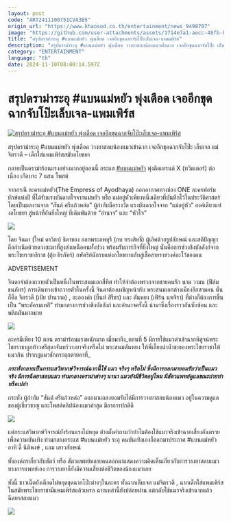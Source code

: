 ```yaml
---
layout: post
code: "ART2411100751CVA3B5"
origin_url: "https://www.khaosod.co.th/entertainment/news_9498707"
image: "https://github.com/user-attachments/assets/1714e7a1-aecc-48fb-baa1-227332b3883f"
title: "สรุปดราม่าระอุ #แบนแม่หยัว พุ่งเดือด เจออีกขุดฉากจับโป๊ะเล็บเจล-แพมเพิร์ส"
description: "สรุปดราม่าระอุ #แบนแม่หยัว พุ่งเดือด วางยาสลบน้องแมวเข้าฉาก เจออีกขุดฉากจับโป๊ะ เล็บเจล แม่จิตรวดี - เด็กใส่แพมเพิร์สสมัยอโยธยา"
category: "ENTERTAINMENT"
language: "th"
date: 2024-11-10T08:00:14.597Z
---
```


# สรุปดราม่าระอุ #แบนแม่หยัว พุ่งเดือด เจออีกขุดฉากจับโป๊ะเล็บเจล-แพมเพิร์ส

[![สรุปดราม่าระอุ #แบนแม่หยัว พุ่งเดือด เจออีกขุดฉากจับโป๊ะเล็บเจล-แพมเพิร์ส](https://www.khaosod.co.th/wpapp/uploads/2024/11/maeyuadrama1011679998.jpg "สรุปดราม่าระอุ #แบนแม่หยัว พุ่งเดือด เจออีกขุดฉากจับโป๊ะเล็บเจล-แพมเพิร์ส")](https://www.khaosod.co.th/wpapp/uploads/2024/11/maeyuadrama1011679998.jpg)

สรุปดราม่าระอุ #แบนแม่หยัว พุ่งเดือด วางยาสลบน้องแมวเข้าฉาก เจออีกขุดฉากจับโป๊ะ เล็บเจล แม่จิตรวดี – เด็กใส่แพมเพิร์สสมัยอโยธยา

กลายเป็นดราม่าร้อนแรงอย่างมากอยู่ตอนนี้ กระแส [#แบนแม่หยัว](https://x.com/search?q=%23%E0%B9%81%E0%B8%9A%E0%B8%99%E0%B9%81%E0%B8%A1%E0%B9%88%E0%B8%AB%E0%B8%A2%E0%B8%B1%E0%B8%A7&src=trend_click&vertical=trends) พุ่งติดเทรนด์ X (ทวิตเตอร์) ต่อเนื่อง เกือบจะ 7 แสน โพสต์

จากกรณี ละครแม่หยัว(The Empress of Ayodhaya) ออกอากาศทางช่อง ONE ละครฟอร์มยักษ์แห่งปี ที่ได้รับแรงบันดาลใจจากแม่หยัว หรือ แม่อยู่หัวเพียงหนึ่งเดียวที่บันทึกไว้ในประวัติศาสตร์ โดยเป็นผลงานจาก “สันต์ ศรีแก้วหล่อ” ผู้กำกับมือรางวัล แรงบันดาลใจจาก “แม่อยู่หัว” องค์เดียวแห่งอโยธยา สู่หน้าที่อันยิ่งใหญ่ ที่เดิมพันด้วย “อำนาจ” และ “หัวใจ”

[![](https://www.khaosod.co.th/wpapp/uploads/2024/11/maeyuadrama1011671.jpg)](https://www.khaosod.co.th/wpapp/uploads/2024/11/maeyuadrama1011671.jpg)

โดย จินดา (ใหม่ ดาวิกา) ธิดาของ ออกพระลพบุรี (กบ ทรงสิทธิ์) ผู้เลิศด้วยรูปลักษณ์ และสติปัญญา ถือกำเนิดด้วยดวงชะตาที่สูงส่งเหนือคนทั้งปวง พร้อมรับภารกิจที่ยิ่งใหญ่ นั่นคือการช่วงชิงบัลลังก์จาก พระไชยราชาธิราช (ตุ้ย ธีรภัทร์) กษัตริย์นักรบแห่งอโยธยากลับสู่เชื้อสายราชวงศ์ละโว้ของตน

ADVERTISEMENT

จินดาจำต้องถวายตัวเป็นหนึ่งในพระสนมเอกสี่ทิศ ทำให้จำต้องพรากจากชายคนรัก นาม วามน (ฟิล์ม ธนภัทร) การเดินทางเข้าถวายตัวในครั้งนี้ จินดาต้องเผชิญหน้ากับ พระสนมเอกต่างเมืองอีกสามคน นั่นก็คือ จิตรวดี (เป้ย ปานวาด) , ละอองคำ (บิ๊นท์ สิรีธร) และ ตันหยง (เฟิร์น นพจิรา) ที่ต่างก็ต้องการขึ้นเป็น “พระอัครมเหสี” ท่ามกลางการช่วงชิงบัลลังก์ และอำนาจครั้งนี้ นำมาซึ่งเรื่องราวอันซับซ้อน และพลิกผันมากมาย

[![](https://www.khaosod.co.th/wpapp/uploads/2024/11/464303533_18468586786043430_6416194127743148485_n.jpg)](https://www.khaosod.co.th/wpapp/uploads/2024/11/464303533_18468586786043430_6416194127743148485_n.jpg)

ละครมีเพียง 10 ตอน ดราม่าร้อนแรงหนักมาก เมื่อมาถึง_ตอนที่ 5 มีการใช้แมวดำเข้าฉากพิสูจน์พระไชยราชาถูกท้าวศรีสุดาจันทร์วางยาจริงหรือไม่ พระสนมตันหยง ให้พี่เลี้ยงนำน้ำชาของพระไชยราชาให้แมวกิน ปรากฏแมวชักกระตุกตายคาที่_

**_กระทั่งกลายเป็นกระแสวิพากษ์วิจารณ์ฉากนี้ใช้ แมว จริงๆ หรือไม่ ซึ่งมีการออกมายอมรับว่าเป็นแมวจริง มีการฉีดยาสลบแมว ท่ามกลางดราม่าต่างๆ นานา แมวยังมีชีวิตอยู่ไหม มีสัตวแพทย์ดูแลขณะถ่ายทำหรือเปล่า_**

กระทั่ง ผู้กำกับ “สันต์ ศรีแก้วหล่อ” ออกมาแถลงยอมรับได้มีการวางยาสลบน้องแมว อยู่ในความดูแลของผู้เชี่ยวชาญ และโพสต์คลิปน้องแมวล่าสุด มีอาการปกติดี

[![](https://www.khaosod.co.th/wpapp/uploads/2024/11/464369805_18468419350043430_4203921482930580434_n.jpg)](https://www.khaosod.co.th/wpapp/uploads/2024/11/464369805_18468419350043430_4203921482930580434_n.jpg)

แต่กระแสวิพากษ์วิจารณ์ยังร้อนแรงไม่หยุด ต่างตั้งคำถามว่าทำไมต้องใช้แมวจริงเข้าฉากเสี่ยงอันตรายเพื่อความบันเทิง ท่ามกลางกระแส #แบนแม่หยัว ระอุ คนบันเทิงเองก็ออกมาประกาศ #แบนแม่หยัว อาทิ ดี้ นิติพงษ์ , แอม เสาวลักษณ์

ทั้งองค์กรเกี่ยวกับสัตว์ หรือ สัตวแพทย์หลายคนออกมาแสดงความคิดเห็นเกี่ยวกับการวางยาสลบแมว ทางการแพทย์เอง การวางยาก็ยังมีความเสี่ยงต่อชีวิตของน้องแมวเลย

ทั้งนี้ ชาวเน็ตยังเดือดไม่หยุดขุดฉากโป๊ะต่างๆในละคร ทั้งฉากเล็บเจล แม่จิตรวดี , ฉากเด็กใส่แพมเพิร์ส ในสมัยพระไชยราชามีแพมเพิร์สแล้วเหรอ ฉากเหล่านี้ยังปล่อยผ่าน แต่กลับใช้แมวจริงเข้าฉากแล้วฉีดยาสลบแมว

[![](https://www.khaosod.co.th/wpapp/uploads/2024/11/maeyuadrama1011672.jpg)](https://www.khaosod.co.th/wpapp/uploads/2024/11/maeyuadrama1011672.jpg)